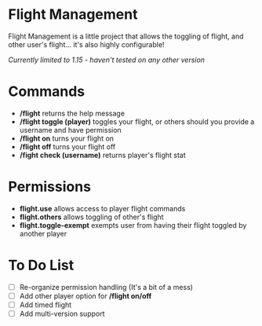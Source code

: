 # Flight Management

Flight Management is a little project that allows the toggling of flight, and other user's flight... it's also highly configurable!

*Currently limited to 1.15 - haven't tested on any other version*

# Commands

* **/flight** returns the help message 
* **/flight toggle (player)** toggles your flight, or others should you provide a username and have permission
* **/flight on** turns your flight on
* **/flight off** turns your flight off
* **/fight check (username)** returns player's flight stat

# Permissions

* **flight.use** allows access to player flight commands
* **flight.others** allows toggling of other's flight
* **flight.toggle-exempt** exempts user from having their flight toggled by another player

# To Do List
- [ ] Re-organize permission handling (It's a bit of a mess)
- [ ] Add other player option for **/flight on/off**
- [ ] Add timed flight
- [ ] Add multi-version support
